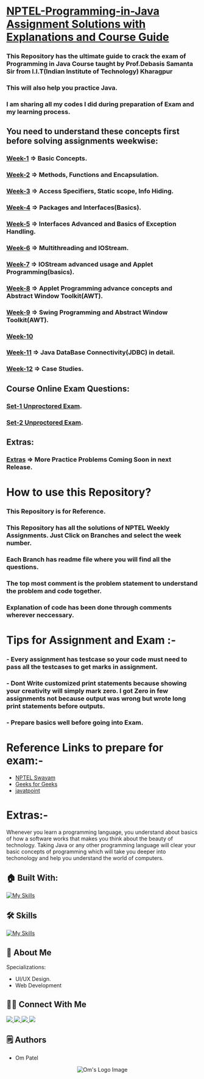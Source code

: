 # [NPTEL-Programming-in-Java Assignment Solutions with Explanations and Course Guide](https://github.com/omunite215/NPTEL-Programming-in-Java-Ultimate-Guide)


### This Repository has the ultimate guide to crack the exam of Programming in Java Course taught by Prof.Debasis Samanta Sir from I.I.T(Indian Institute of Technology) Kharagpur
### This will also help you practice Java.
### I am sharing all my codes I did during preparation of Exam and my learning process.



## You need to understand these concepts first before solving assignments weekwise:
### [Week-1](https://github.com/omunite215/NPTEL-Programming-in-Java-Ultimate-Guide/tree/WEEK-1) => Basic Concepts.
### [Week-2](https://github.com/omunite215/NPTEL-Programming-in-Java-Ultimate-Guide/tree/WEEK-2) => Methods, Functions and Encapsulation.
### [Week-3](https://github.com/omunite215/NPTEL-Programming-in-Java-Ultimate-Guide/tree/WEEK-3) => Access Specifiers, Static scope, Info Hiding.
### [Week-4](https://github.com/omunite215/NPTEL-Programming-in-Java-Ultimate-Guide/tree/WEEK-4) => Packages and Interfaces(Basics).
### [Week-5](https://github.com/omunite215/NPTEL-Programming-in-Java-Ultimate-Guide/tree/WEEK-5) => Interfaces Advanced and Basics of Exception Handling.
### [Week-6](https://github.com/omunite215/NPTEL-Programming-in-Java-Ultimate-Guide/tree/WEEK-6) => Multithreading and IOStream.
### [Week-7](https://github.com/omunite215/NPTEL-Programming-in-Java-Ultimate-Guide/tree/WEEK-7) => IOStream advanced usage and Applet Programming(basics).
### [Week-8](https://github.com/omunite215/NPTEL-Programming-in-Java-Ultimate-Guide/tree/WEEK-8) => Applet Programming advance concepts and Abstract Window Toolkit(AWT).
### [Week-9](https://github.com/omunite215/NPTEL-Programming-in-Java-Ultimate-Guide/tree/WEEK-9) => Swing Programming and Abstract Window Toolkit(AWT).
### [Week-10](https://github.com/omunite215/NPTEL-Programming-in-Java-Ultimate-Guide/tree/WEEK-10)
### [Week-11](https://github.com/omunite215/NPTEL-Programming-in-Java-Ultimate-Guide/tree/WEEK-11) => Java DataBase Connectivity(JDBC) in detail.
### [Week-12](https://github.com/omunite215/NPTEL-Programming-in-Java-Ultimate-Guide/tree/WEEK-12) => Case Studies.

## Course Online Exam Questions:
### [Set-1 Unproctored Exam](https://github.com/omunite215/NPTEL-Programming-in-Java-Ultimate-Guide/tree/SET-1_Unproctored_Exam).
### [Set-2 Unproctored Exam](https://github.com/omunite215/NPTEL-Programming-in-Java-Ultimate-Guide/tree/SET-2_Unproctored_Exam).

## Extras:
### [Extras](https://github.com/omunite215/NPTEL-Programming-in-Java-Ultimate-Guide/tree/Extras) => More Practice Problems Coming Soon in next Release.

# How to use this Repository?
### This Repository is for Reference.
### This Repository has all the solutions of NPTEL Weekly Assignments. Just Click on Branches and select the week number.
### Each Branch has readme file where you will find all the questions.
### The top most comment is the problem statement to understand the problem and code together.
### Explanation of code has been done through comments wherever neccessary.

# Tips for Assignment and Exam :-
### - Every assignment has testcase so your code must need to pass all the testcases to get marks in assignment.
### - Dont Write customized print statements because showing your creativity will simply mark zero. I got Zero in few assignments not because output was wrong but wrote long print statements before outputs.
### - Prepare basics well before going into Exam.

# Reference Links to prepare for exam:-
- [NPTEL Swayam](https://onlinecourses.nptel.ac.in/noc22_cs47/course)
- [Geeks for Geeks](https://www.geeksforgeeks.org/)
- [javatpoint](https://www.javatpoint.com/java-tutorial)

# Extras:-
Whenever you learn a programming language, you understand about basics of how a software works that makes you think about the beauty of technology. Taking Java or any other programming language will clear your basic concepts of programming which will take you deeper into techonology and help you understand the world of computers. 

## 🏠 Built With:

[![My Skills](https://skillicons.dev/icons?i=vscode,git,github)](https://skillicons.dev)

## 🛠 Skills

[![My Skills](https://skillicons.dev/icons?i=java,git,github)](https://skillicons.dev)

## 🚀 About Me
Specializations:
- UI/UX Design.
- Web Development

## 🙋‍♂️ Connect With Me

<p align="left">
  <a href="https://skillicons.dev">
    <a href="https://github.com/omunite215">
      <img src="https://skillicons.dev/icons?i=github" />
    </a>
  </a>
   <a href="https://skillicons.dev">
    <a href="https://www.linkedin.com/in/om-patel-401068143/">
      <img src="https://skillicons.dev/icons?i=linkedin" />
    </a>
  </a>
  <a href="https://skillicons.dev">
    <a href="https://www.instagram.com/_21omp/">
      <img src="https://skillicons.dev/icons?i=instagram" />
    </a>
  </a>
   <a href="https://skillicons.dev">
    <a href="https://portfoliobyom.netlify.app/">
      <img src="https://skillicons.dev/icons?i=devto" />
    </a>
  </a>
</p>

## 🗒️ Authors
- Om Patel

<p align="center">
  <img src="https://github.com/omunite215/NPTEL-Programming-in-Java-Ultimate-Guide/assets/78680563/76f00912-3d82-4ead-bc8f-cfd11e15ed19" alt="Om's Logo Image"/>
</p>
